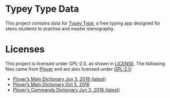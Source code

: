 # Typey Type Data

This project contains data for [Typey Type](https://github.com/didoesdigital/typey-type), a free typing app designed for steno students to practise and master stenography.

# Licenses

This project is licensed under GPL-2.0, as shown in [LICENSE](./LICENSE). The following files came from [Plover](https://github.com/openstenoproject/plover/) and are also licensed under [GPL-2.0](./LICENSE_PLOVER):

- [Plover’s Main Dictionary Jun 3, 2018 (latest)](./dictionaries/plover/main-3-jun-2018.json)
- [Plover’s Main Dictionary Oct 5, 2016](./dictionaries/plover/main-5-oct-2016.json)
- [Plover’s Commands Dictionary Jun 3, 2018 (latest)](./dictionaries/plover/commands-3-jun-2018.json)

